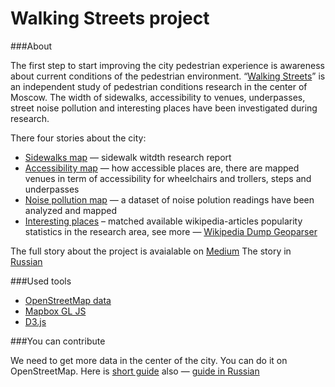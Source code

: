 # Walking Streets project

###About

The first step to start improving the city pedestrian experience is awareness about current conditions of the pedestrian environment.  “[Walking Streets](http://walkstreets.org)” is an independent study of pedestrian conditions research in the center of Moscow. The width of sidewalks, accessibility to venues, underpasses, street noise pollution and interesting places have been investigated during research.  
  
There four stories about the city:  
* [Sidewalks map](http://walkstreets.org/#mode=sidewalks) — sidewalk witdth research report
* [Accessibility map](http://walkstreets.org/#mode=accessibility) — how accessible places are, there are mapped venues in term of accessibility for wheelchairs and trollers, steps and underpasses
* [Noise pollution map](http://walkstreets.org/#mode=noise) — a dataset of noise polution readings have been analyzed and mapped
* [Interesting places](http://walkstreets.org/#mode=places) – matched available wikipedia-articles popularity statistics in the research area, see more — [Wikipedia Dump Geoparser](https://github.com/Casyfill/WikiGeoParser)  
  
The full story about the project is avaialable on [Medium](https://medium.com/@Urbica.co/4189a331348c)
The story in [Russian](https://medium.com/@iamkarma/b86ef755237f)

###Used tools

* [OpenStreetMap data](http://openstreetmap.org)
* [Mapbox GL JS](http://openstreetmap.org)
* [D3.js](http://d3js.org)

###You can contribute

We need to get more data in the center of the city. You can do it on OpenStreetMap. Here is [short guide](https://github.com/urbica/walkstreets/wiki/Contribute-the-project) also — [guide in Russian](https://github.com/urbica/walkstreets/wiki/%D0%9F%D0%BE%D0%BC%D0%BE%D1%89%D1%8C-%D0%BF%D1%80%D0%BE%D0%B5%D0%BA%D1%82%D1%83)